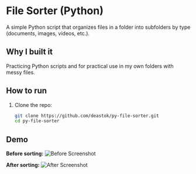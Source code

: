 # File Sorter (Python)

A simple Python script that organizes files in a folder into subfolders by type (documents, images, videos, etc.).

## Why I built it
Practicing Python scripts and for practical use in my own folders with messy files.

## How to run
1. Clone the repo:
   ```bash
   git clone https://github.com/deastok/py-file-sorter.git
   cd py-file-sorter

## Demo
**Before sorting:**
![Before Screenshot](screenshots/before.png)

**After sorting:**
![After Screenshot](screenshots/after.png)